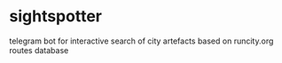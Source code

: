 # sightspotter

telegram bot for interactive search of city artefacts based on runcity.org routes database